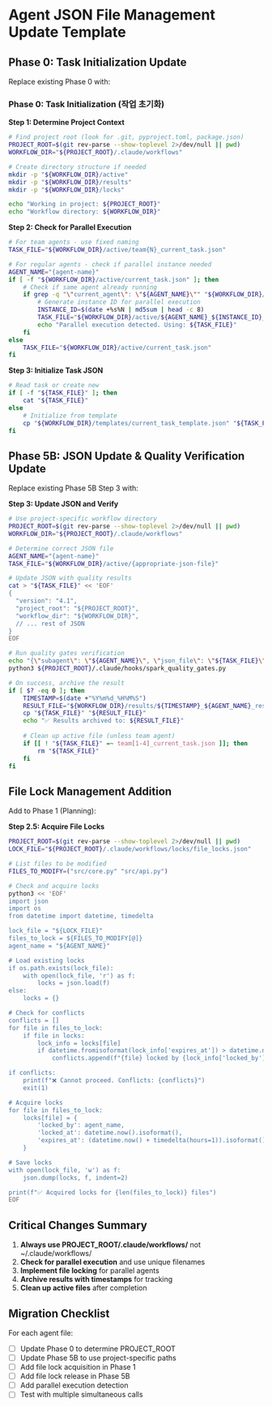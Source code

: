 # Agent JSON File Management Update Template

## Phase 0: Task Initialization Update

Replace existing Phase 0 with:

### Phase 0: Task Initialization (작업 초기화)

**Step 1: Determine Project Context**
```bash
# Find project root (look for .git, pyproject.toml, package.json)
PROJECT_ROOT=$(git rev-parse --show-toplevel 2>/dev/null || pwd)
WORKFLOW_DIR="${PROJECT_ROOT}/.claude/workflows"

# Create directory structure if needed
mkdir -p "${WORKFLOW_DIR}/active"
mkdir -p "${WORKFLOW_DIR}/results"
mkdir -p "${WORKFLOW_DIR}/locks"

echo "Working in project: ${PROJECT_ROOT}"
echo "Workflow directory: ${WORKFLOW_DIR}"
```

**Step 2: Check for Parallel Execution**

```bash
# For team agents - use fixed naming
TASK_FILE="${WORKFLOW_DIR}/active/team{N}_current_task.json"

# For regular agents - check if parallel instance needed
AGENT_NAME="{agent-name}"
if [ -f "${WORKFLOW_DIR}/active/current_task.json" ]; then
    # Check if same agent already running
    if grep -q "\"current_agent\": \"${AGENT_NAME}\"" "${WORKFLOW_DIR}/active/current_task.json"; then
        # Generate instance ID for parallel execution
        INSTANCE_ID=$(date +%s%N | md5sum | head -c 8)
        TASK_FILE="${WORKFLOW_DIR}/active/${AGENT_NAME}_${INSTANCE_ID}_current.json"
        echo "Parallel execution detected. Using: ${TASK_FILE}"
    fi
else
    TASK_FILE="${WORKFLOW_DIR}/active/current_task.json"
fi
```

**Step 3: Initialize Task JSON**
```bash
# Read task or create new
if [ -f "${TASK_FILE}" ]; then
    cat "${TASK_FILE}"
else
    # Initialize from template
    cp "${WORKFLOW_DIR}/templates/current_task_template.json" "${TASK_FILE}"
fi
```
## Phase 5B: JSON Update & Quality Verification Update

Replace existing Phase 5B Step 3 with:

**Step 3: Update JSON and Verify**

```bash
# Use project-specific workflow directory
PROJECT_ROOT=$(git rev-parse --show-toplevel 2>/dev/null || pwd)
WORKFLOW_DIR="${PROJECT_ROOT}/.claude/workflows"

# Determine correct JSON file
AGENT_NAME="{agent-name}"
TASK_FILE="${WORKFLOW_DIR}/active/{appropriate-json-file}"

# Update JSON with quality results
cat > "${TASK_FILE}" << 'EOF'
{
  "version": "4.1",
  "project_root": "${PROJECT_ROOT}",
  "workflow_dir": "${WORKFLOW_DIR}",
  // ... rest of JSON
}
EOF

# Run quality gates verification
echo "{\"subagent\": \"${AGENT_NAME}\", \"json_file\": \"${TASK_FILE}\"}" | \
python3 ${PROJECT_ROOT}/.claude/hooks/spark_quality_gates.py

# On success, archive the result
if [ $? -eq 0 ]; then
    TIMESTAMP=$(date +"%Y%m%d_%H%M%S")
    RESULT_FILE="${WORKFLOW_DIR}/results/${TIMESTAMP}_${AGENT_NAME}_result.json"
    cp "${TASK_FILE}" "${RESULT_FILE}"
    echo "✅ Results archived to: ${RESULT_FILE}"
    
    # Clean up active file (unless team agent)
    if [[ ! "${TASK_FILE}" =~ team[1-4]_current_task.json ]]; then
        rm "${TASK_FILE}"
    fi
fi
```

## File Lock Management Addition

Add to Phase 1 (Planning):

**Step 2.5: Acquire File Locks**

```bash
PROJECT_ROOT=$(git rev-parse --show-toplevel 2>/dev/null || pwd)
LOCK_FILE="${PROJECT_ROOT}/.claude/workflows/locks/file_locks.json"

# List files to be modified
FILES_TO_MODIFY=("src/core.py" "src/api.py")

# Check and acquire locks
python3 << 'EOF'
import json
import os
from datetime import datetime, timedelta

lock_file = "${LOCK_FILE}"
files_to_lock = ${FILES_TO_MODIFY[@]}
agent_name = "${AGENT_NAME}"

# Load existing locks
if os.path.exists(lock_file):
    with open(lock_file, 'r') as f:
        locks = json.load(f)
else:
    locks = {}

# Check for conflicts
conflicts = []
for file in files_to_lock:
    if file in locks:
        lock_info = locks[file]
        if datetime.fromisoformat(lock_info['expires_at']) > datetime.now():
            conflicts.append(f"{file} locked by {lock_info['locked_by']}")

if conflicts:
    print(f"❌ Cannot proceed. Conflicts: {conflicts}")
    exit(1)

# Acquire locks
for file in files_to_lock:
    locks[file] = {
        'locked_by': agent_name,
        'locked_at': datetime.now().isoformat(),
        'expires_at': (datetime.now() + timedelta(hours=1)).isoformat()
    }

# Save locks
with open(lock_file, 'w') as f:
    json.dump(locks, f, indent=2)

print(f"✅ Acquired locks for {len(files_to_lock)} files")
EOF
```

## Critical Changes Summary

1. **Always use PROJECT_ROOT/.claude/workflows/** not ~/.claude/workflows/
2. **Check for parallel execution** and use unique filenames
3. **Implement file locking** for parallel agents
4. **Archive results with timestamps** for tracking
5. **Clean up active files** after completion

## Migration Checklist

For each agent file:
- [ ] Update Phase 0 to determine PROJECT_ROOT
- [ ] Update Phase 5B to use project-specific paths  
- [ ] Add file lock acquisition in Phase 1
- [ ] Add file lock release in Phase 5B
- [ ] Add parallel execution detection
- [ ] Test with multiple simultaneous calls